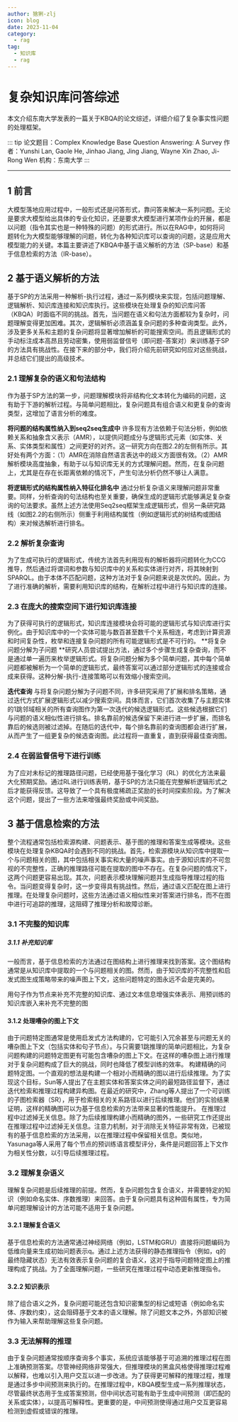 ```yaml
---
author: 猞猁-zlj
icon: blog
date: 2023-11-04
category:
  - rag
tag:
  - 知识库
  - rag
---
```


# 复杂知识库问答综述


本文介绍东南大学发表的一篇关于KBQA的论文综述，详细介绍了复杂事实性问题的处理框架。
<!-- more -->

::: tip
论文题目：Complex Knowledge Base Question Answering: A Survey
作者：Yunshi Lan, Gaole He, Jinhao Jiang, Jing Jiang, Wayne Xin Zhao, Ji-Rong Wen
机构：东南大学
:::

<PDF url="https://arxiv.org/pdf/2108.06688.pdf"/>

---

## 1 前言

大模型落地应用过程中，一般形式还是问答形式，靠问答来解决一系列问题。无论是要求大模型给出具体的专业化知识，还是要求大模型进行某项作业的开展，都是以问题（指令其实也是一种特殊的问题）的形式进行。所以在RAG中，如何将问题转化为大模型能够理解的问题，转化为各种知识库可以查询的问题，这是应用大模型能力的关键。本篇主要讲述了KBQA中基于语义解析的方法（SP-base）和基于信息检索的方法（IR-base）。

## 2 基于语义解析的方法

<!-- ![图 2.1 基于语义解析的方法分类](url "图 2.1 基于语义解析的方法分类") -->

基于SP的方法采用一种解析-执行过程，通过一系列模块来实现，包括问题理解、逻辑解析、知识库连接和知识库执行。这些模块在处理复杂的知识库问答（KBQA）时面临不同的挑战。首先，当问题在语义和句法方面都较为复杂时，问题理解变得更加困难。其次，逻辑解析必须涵盖复杂问题的多种查询类型。此外，涉及更多关系和主题的复杂问题将显著增加解析的可能搜索空间。而且逻辑形式的手动标注成本高昂且劳动密集，使用弱监督信号（即问题-答案对）来训练基于SP的方法具有挑战性。在接下来的部分中，我们将介绍先前研究如何应对这些挑战，并总结它们提出的高级技术。

### 2.1 理解复杂的语义和句法结构

作为基于SP方法的第一步，问题理解模块将非结构化文本转化为编码的问题，这有助于下游的解析过程。与简单问题相比，复杂问题具有组合语义和更复杂的查询类型，这增加了语言分析的难度。
<!-- ![图 2.2 利用结构特性更好地理解复杂结构](url "图 2.2 利用结构特性更好地理解复杂结构") -->

**将问题的结构属性纳入到seq2seq生成中** 许多现有方法依赖于句法分析，例如依赖关系和抽象含义表示（AMR），以提供问题成分与逻辑形式元素（如实体、关系、实体类型和属性）之间更好的对齐。这一研究方向在图2.2的左侧有所示。其好处有两个方面：（1）AMR在消除自然语言表达中的歧义方面很有效。（2）AMR解析模块高度抽象，有助于以与知识库无关的方式理解问题。然而，在复杂问题上，尤其是在存在长距离依赖的情况下，产生句法分析仍然不够让人满意。

**将逻辑形式的结构属性纳入特征化排名中** 通过分析复杂语义来理解问题非常重要。同样，分析查询的句法结构也至关重要，确保生成的逻辑形式能够满足复杂查询的句法要求。虽然上述方法使用Seq2seq框架生成逻辑形式，但另一条研究路线（如图2.2的右侧所示）侧重于利用结构属性（例如逻辑形式的树结构或图结构）来对候选解析进行排名。

### 2.2 解析复杂查询

为了生成可执行的逻辑形式，传统方法首先利用现有的解析器将问题转化为CCG推导，然后通过将谓词和参数与知识库中的关系和实体进行对齐，将其映射到SPARQL。由于本体不匹配问题，这种方法对于复杂问题来说是次优的。因此，为了进行准确的解析，需要利用知识库的结构，在解析过程中进行与知识库的连接。

<!-- ![图 2.3 对复杂查询的解析](url "图 2.3 对复杂查询的解析") -->

### 2.3 在庞大的搜索空间下进行知识库连接

为了获得可执行的逻辑形式，知识库连接模块会将可能的逻辑形式与知识库进行实例化。由于知识库中的一个实体可能与数百甚至数千个关系相连，考虑到计算资源和时间复杂性，枚举和连接复杂问题的所有可能逻辑形式是不可行的。
**将复杂问题分解为子问题 **研究人员尝试提出方法，通过多个步骤生成复杂查询，而不是通过单一遍历来枚举逻辑形式。将复杂问题分解为多个简单问题，其中每个简单问题都被解析为一个简单的逻辑形式，最终答案可以通过部分逻辑形式的连接或合成来获得。这种分解-执行-连接策略可以有效缩小搜索空间。

**迭代查询** 与将复杂问题分解为子问题不同，许多研究采用了扩展和排名策略，通过迭代方式扩展逻辑形式以减少搜索空间。具体而言，它们首次收集了与主题实体的1跳邻域相关的所有查询图作为第一次迭代的候选逻辑形式。这些候选根据它们与问题的语义相似性进行排名。排名靠前的候选保留下来进行进一步扩展，而排名靠后的候选则被过滤掉。在随后的迭代中，每个排名靠前的查询图都会进行扩展，从而产生了一组更复杂的候选查询图。此过程将一直重复，直到获得最佳查询图。

### 2.4 在弱监督信号下进行训练

为了应对未标记的推理路径问题，已经使用基于强化学习（RL）的优化方法来最大化预期奖励。通过RL进行训练表明，基于SP的方法只能在完整解析逻辑形式之后才能获得反馈。这导致了一个具有极度稀疏正奖励的长时间探索阶段。为了解决这个问题，提出了一些方法来增强最终奖励或中间奖励。

## 3 基于信息检索的方法

<!-- ![图 3.1 基于信息检索的方法分类](url "图 3.1 基于信息检索的方法分类") -->

整个流程通常包括检索源构建、问题表示、基于图的推理和答案生成等模块。这些模块在处理复杂KBQA时会遇到不同的挑战。首先，检索源模块从知识库中提取一个与问题相关的图，其中包括相关事实和大量的噪声事实。由于源知识库的不可忽视的不完整性，正确的推理路径可能在提取的图中不存在。在复杂问题的情况下，这两个问题更容易出现。其次，问题表示模块理解问题并生成指导推理过程的指令。当问题变得复杂时，这一步变得具有挑战性。然后，通过语义匹配在图上进行推理。在处理复杂问题时，这些方法通过语义相似性来对答案进行排名，而不在图中进行可追踪的推理，这阻碍了推理分析和故障诊断。

### 3.1 不完整的知识库

##### 3.1.1 补充知识库

一般而言，基于信息检索的方法通过在图结构上进行推理来找到答案。这个图结构通常是从知识库中提取的一个与问题相关的图。然而，由于知识库的不完整性和启发式图生成策略带来的噪声图上下文，这些问题特定的图永远不会是完美的。

<!-- ![图 3.2 补充知识库的三种方法](url "图 3.2 补充知识库的三种方法") -->

用句子作为节点来补充不完整的知识库、通过文本信息增强实体表示、用预训练的知识库嵌入来补充不完整的图

#### 3.1.2 处理嘈杂的图上下文

由于问题特定图通常是使用启发式方法构建的，它可能引入冗余甚至与问题无关的嘈杂图上下文（包括实体和句子节点）。与只需要1跳推理的简单问题相比，为复杂问题构建的问题特定图更有可能包含嘈杂的图上下文。在这样的嘈杂图上进行推理对于复杂问题构成了巨大的挑战，同时也降低了模型训练的效率。
构建精确的问题特定图。一个直观的想法是构建一个相对小而精确的图以进行后续推理。为了实现这个目标，Sun等人提出了在主题实体和答案实体之间的最短路径监督下，通过迭代检索和推理过程构建异构图。在最近的研究中，Zhang等人提出了一个可训练的子图检索器（SR），用于检索相关的关系路径以进行后续推理。他们的实验结果证明，这样的精确图可以为基于信息检索的方法带来显著的性能提升。
在推理过程中过滤掉无关信息。除了为后续推理构建小而精确的图外，一些研究工作还提出在推理过程中过滤掉无关信息。注意力机制，对于消除无关特征非常有效，已被现有的基于信息检索的方法采用，以在推理过程中保留相关信息。类似地，Yasunaga等人采用了每个节点的预训练语言模型评分，条件是问题回答上下文作为相关性分数，以引导后续推理过程。

### 3.2 理解复杂语义

理解复杂问题是后续推理的前提。然而，复杂问题包含复合语义，并需要特定的知识（例如命名实体、序数推理）来回答。由于复杂问题具有这种固有属性，专为简单问题理解设计的方法可能不适用于复杂问题。

#### 3.2.1 理解复合语义

基于信息检索的方法通常通过神经网络（例如，LSTM和GRU）直接将问题编码为低维向量来生成初始问题表示q。通过上述方法获得的静态推理指令（例如，q的最终隐藏状态）无法有效表示复杂问题的复合语义，这对于指导问题特定图上的推理构成了挑战。为了全面理解问题，一些研究在推理过程中动态更新推理指令。

#### 3.2.2 知识表示

除了组合语义之外，复杂问题可能还包含知识密集型的标记或短语（例如命名实体、序数约束），这会阻碍基于文本的语义理解。除了问题文本之外，外部知识被作为输入来帮助理解这些复杂问题。

### 3.3 无法解释的推理

由于复杂问题通常按顺序查询多个事实，系统应该能够基于可追溯的推理过程在图上准确预测答案。尽管神经网络非常强大，但推理模块的黑盒风格使得推理过程难以解释，也难以引入用户交互以进一步改进。为了获得更可解释的推理过程，推理是通过多步中间预测来执行的。在推理过程中，KBQA模型生成一系列推理状态，尽管最终状态用于生成答案预测，但中间状态可能有助于生成中间预测（即匹配的关系或实体），以提高可解释性。更重要的是，中间预测使得通过用户交互更容易检测到虚假或错误的推理。

